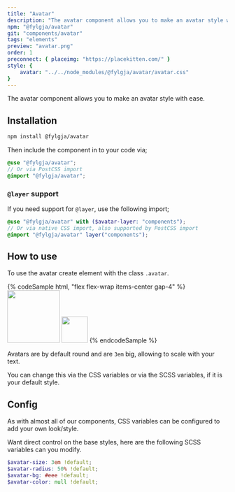 ```yaml
---
title: "Avatar"
description: "The avatar component allows you to make an avatar style with ease."
npm: "@fylgja/avatar"
git: "components/avatar"
tags: "elements"
preview: "avatar.png"
order: 1
preconnect: { placeimg: "https://placekitten.com/" }
style: {
    avatar: "../../node_modules/@fylgja/avatar/avatar.css"
}
---
```


The avatar component allows you to make an avatar style with ease.

## Installation

```bash
npm install @fylgja/avatar
```

Then include the component in to your code via;

```scss
@use "@fylgja/avatar";
// Or via PostCSS import
@import "@fylgja/avatar";
```

### `@layer` support

If you need support for `@layer`,
use the following import;

```scss
@use "@fylgja/avatar" with ($avatar-layer: "components");
// Or via native CSS import, also supported by PostCSS import
@import "@fylgja/avatar" layer("components");
```

## How to use

To use the avatar create element with the class `.avatar`.

{% codeSample html, "flex flex-wrap items-center gap-4" %}
<img class="avatar" style="--avatar-size: 6em; --avatar-bg: #8a4d19;" src="https://placekitten.com/120/120?img=1" width="120" height="120">
<img class="avatar" src="https://placekitten.com/60/60?img=2" width="60" height="60">
{% endcodeSample %}

Avatars are by default round and are `3em` big, allowing to scale with your text.

You can change this via the CSS variables or via the SCSS variables, if it is your default style.

## Config

As with almost all of our components, CSS variables can be configured to add your own look/style.

Want direct control on the base styles, here are the following SCSS variables can you modify.

```scss
$avatar-size: 3em !default;
$avatar-radius: 50% !default;
$avatar-bg: #eee !default;
$avatar-color: null !default;
```
